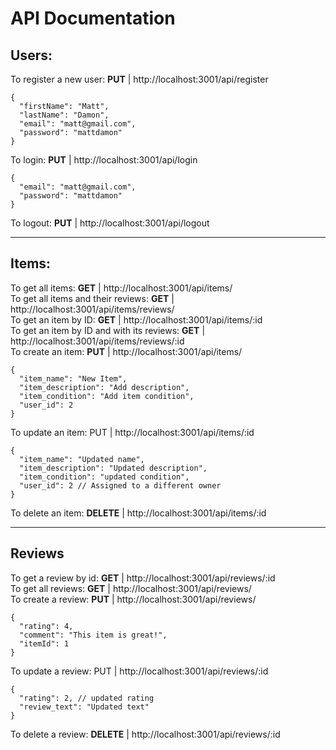 # API Documentation
## Users:

To register a new user: **PUT** | http://localhost:3001/api/register  
```code
{
  "firstName": "Matt",
  "lastName": "Damon",
  "email": "matt@gmail.com",
  "password": "mattdamon"
}
```
To login: **PUT** | http://localhost:3001/api/login  
```code
{
  "email": "matt@gmail.com",
  "password": "mattdamon"
}
```  
To logout: **PUT** | http://localhost:3001/api/logout  

---

## Items:

To get all items: **GET** | http://localhost:3001/api/items/  
To get all items and their reviews: **GET** | http://localhost:3001/api/items/reviews/  
To get an item by ID: **GET** | http://localhost:3001/api/items/:id  
To get an item by ID and with its reviews: **GET** | http://localhost:3001/api/items/reviews/:id  
To create an item: **PUT** | http://localhost:3001/api/items/  
```code
{
  "item_name": "New Item",
  "item_description": "Add description",
  "item_condition": "Add item condition",
  "user_id": 2
}
```
To update an item: PUT | http://localhost:3001/api/items/:id  
```code
{
  "item_name": "Updated name",
  "item_description": "Updated description",
  "item_condition": "updated condition",
  "user_id": 2 // Assigned to a different owner
}
```
To delete an item: **DELETE** | http://localhost:3001/api/items/:id  

---

## Reviews

To get a review by id: **GET** | http://localhost:3001/api/reviews/:id  
To get all reviews: **GET** | http://localhost:3001/api/reviews/  
To create a review: **PUT** | http://localhost:3001/api/reviews/  
```code
{
  "rating": 4,
  "comment": "This item is great!",
  "itemId": 1
}
```
To update a review: PUT | http://localhost:3001/api/reviews/:id  
```code
{
  "rating": 2, // updated rating
  "review_text": "Updated text"
}
```
To delete a review: **DELETE** | http://localhost:3001/api/reviews/:id   
